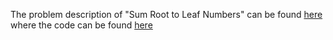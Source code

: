 The problem description of "Sum Root to Leaf Numbers" can be found [here](https://leetcode.com/problems/sum-root-to-leaf-numbers/) where the code can be found [here](https://github.com/aurimas13/Solutions-To-Problems/blob/main/LeetCode/Python%20Solutions/Sum%20Root%20to%20Leaf%20Numbers/sum.py)
